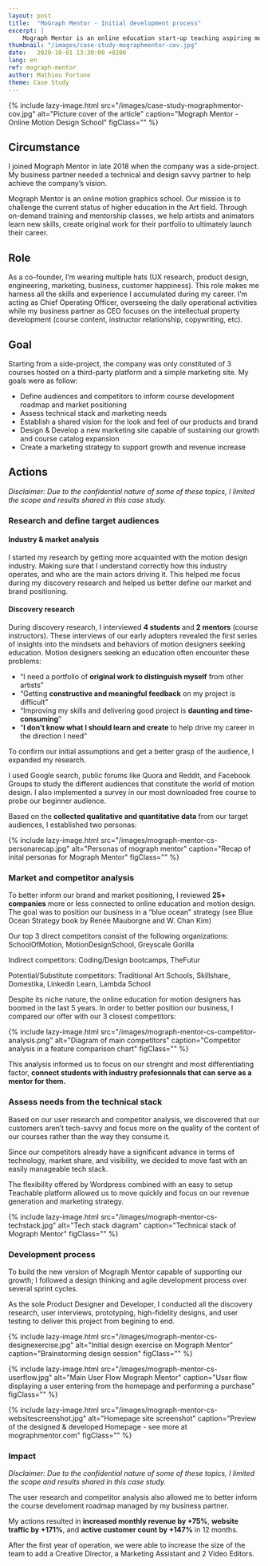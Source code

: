 ```yaml
---
layout: post
title:  "MoGraph Mentor - Initial development process"
excerpt: |
    Mograph Mentor is an online education start-up teaching aspiring motion designers to improve their career through mentorship and on-demand training. As co-founder of the company, this article talks about my first series of actions when I joined the adventure.
thumbnail: "/images/case-study-mographmentor-cov.jpg"
date:   2020-10-01 13:30:00 +0200
lang: en
ref: mograph-mentor
author: Mathieu Fortune
theme: Case Study
---
```


{% include lazy-image.html src="/images/case-study-mographmentor-cov.jpg" alt="Picture cover of the article" caption="Mograph Mentor - Online Motion Design School" figClass="" %}

## Circumstance

I joined Mograph Mentor in late 2018 when the company was a side-project. My business partner needed a technical and design savvy partner to help achieve the company’s vision.

Mograph Mentor is an online motion graphics school. Our mission is to challenge the current status of higher education in the Art field. Through on-demand training and mentorship classes, we help artists and animators learn new skills, create original work for their portfolio to ultimately launch their career.

## Role

As a co-founder, I’m wearing multiple hats (UX research, product design, engineering, marketing, business, customer happiness). This role makes me harness all the skills and experience I accumulated during my career.
I’m acting as Chief Operating Officer, overseeing the daily operational activities while my business partner as CEO focuses on the intellectual property development (course content, instructor relationship, copywriting, etc).

## Goal

Starting from a side-project, the company was only constituted of 3 courses hosted on a third-party platform and a simple marketing site. My goals were as follow:

- Define audiences and competitors to inform course development roadmap and market positioning
- Assess technical stack and marketing needs
- Establish a shared vision for the look and feel of our products and brand
- Design & Develop a new marketing site capable of sustaining our growth and course catalog expansion
- Create a marketing strategy to support growth and revenue increase

## Actions

*Disclaimer: Due to the confidential nature of some of these topics, I limited the scope and results shared in this case study.*

### Research and define target audiences

#### Industry & market analysis

I started my research by getting more acquainted with the motion design industry. Making sure that I understand correctly how this industry operates, and who are the main actors driving it. This helped me focus during my discovery research and helped us better define our market and brand positioning.

#### Discovery research

During discovery research, I interviewed **4 students** and **2 mentors** (course instructors). These interviews of our early adopters revealed the first series of insights into the mindsets and behaviors of motion designers seeking education. Motion designers seeking an education often encounter these problems:

- “I need a portfolio of **original work to distinguish myself** from other artists”
- “Getting **constructive and meaningful feedback** on my project is difficult”
- “Improving my skills and delivering good project is **daunting and time-consuming**”
- “**I don’t know what I should learn and create** to help drive my career in the direction I need”

To confirm our initial assumptions and get a better grasp of the audience, I expanded my research.

I used Google search, public forums like Quora and Reddit, and Facebook Groups to study the different audiences that constitute the world of motion design.
I also implemented a survey in our most downloaded free course to probe our beginner audience.

Based on the **collected qualitative and quantitative data** from our target audiences, I established two personas:

{% include lazy-image.html src="/images/mograph-mentor-cs-personarecap.jpg" alt="Personas of mograph mentor" caption="Recap of inital personas for Mograph Mentor" figClass="" %}

### Market and competitor analysis

To better inform our brand and market positioning, I reviewed **25+ companies** more or less connected to online education and motion design. The goal was to position our business in a “blue ocean” strategy (see Blue Ocean Strategy book by Renée Mauborgne and W. Chan Kim)

Our top 3 direct competitors consist of the following organizations:
SchoolOfMotion, MotionDesignSchool, Greyscale Gorilla

Indirect competitors:
Coding/Design bootcamps, TheFutur

Potential/Substitute competitors:
Traditional Art Schools, Skillshare, Domestika, Linkedin Learn, Lambda School

Despite its niche nature, the online education for motion designers has boomed in the last 5 years. In order to better position our business, I compared our offer with our 3 closest competitors:

{% include lazy-image.html src="/images/mograph-mentor-cs-competitor-analysis.png" alt="Diagram of main competitors" caption="Competitor analysis in a feature comparison chart" figClass="" %}

This analysis informed us to focus on our strenght and most differentiating factor, **connect students with industry profesionnals that can serve as a mentor for them.**

### Assess needs from the technical stack
Based on our user research and competitor analysis, we discovered that our customers aren’t tech-savvy and focus more on the quality of the content of our courses rather than the way they consume it.

Since our competitors already have a significant advance in terms of technology, market share, and visibility, we decided to move fast with an easily manageable tech stack.

The flexibility offered by Wordpress combined with an easy to setup Teachable platform allowed us to move quickly and focus on our revenue generation and marketing strategy.

{% include lazy-image.html src="/images/mograph-mentor-cs-techstack.jpg" alt="Tech stack diagram" caption="Technical stack of Mograph Mentor" figClass="" %}

### Development process

To build the new version of Mograph Mentor capable of supporting our growth; I followed a design thinking and agile development process over several sprint cycles.

As the sole Product Designer and Developer, I conducted all the discovery research, user interviews, prototyping, high-fidelity designs, and user testing to deliver this project from begining to end.

{% include lazy-image.html src="/images/mograph-mentor-cs-designexercise.jpg" alt="Initial design exercise on Mograph Mentor" caption="Brainstorming design session" figClass="" %}

{% include lazy-image.html src="/images/mograph-mentor-cs-userflow.jpg" alt="Main User Flow Mograph Mentor" caption="User flow displaying a user entering from the homepage and performing a purchase" figClass="" %}

{% include lazy-image.html src="/images/mograph-mentor-cs-websitescreenshot.jpg" alt="Homepage site screenshot" caption="Preview of the designed & developed Homepage - see more at mographmentor.com" figClass="" %}


### Impact

*Disclaimer: Due to the confidential nature of some of these topics, I limited the scope and results shared in this case study.*

The user research and competitor analysis also allowed me to better inform the course develoment roadmap managed by my business partner.

My actions resulted in **increased monthly revenue by +75%**, **website traffic by +171%**, and **active customer count by +147%** in 12 months.

After the first year of operation, we were able to increase the size of the team to add a Creative Director, a Marketing Assistant and 2 Video Editors.

